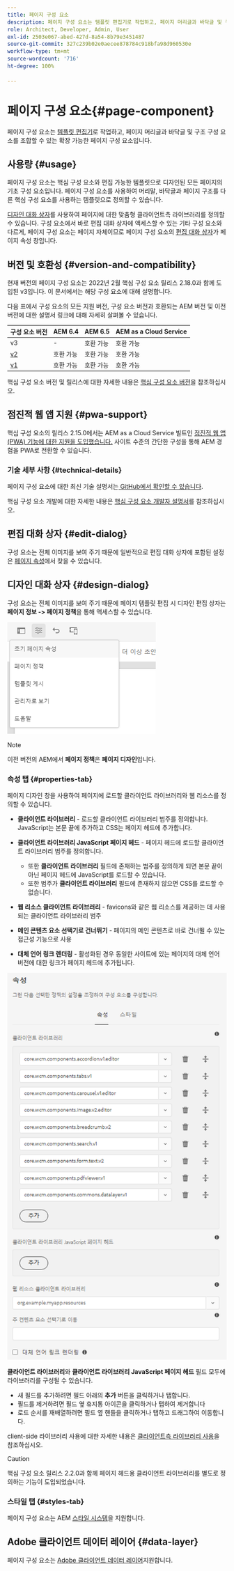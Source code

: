 ```yaml
---
title: 페이지 구성 요소
description: 페이지 구성 요소는 템플릿 편집기로 작업하고, 페이지 머리글과 바닥글 및 구조 구성 요소를 조합할 수 있는 확장 가능한 페이지 구성 요소입니다.
role: Architect, Developer, Admin, User
exl-id: 2503e067-abed-427d-8a54-8b79e3451487
source-git-commit: 327c239b02e0aecee878784c918bfa98d960530e
workflow-type: tm+mt
source-wordcount: '716'
ht-degree: 100%

---
```


# 페이지 구성 요소{#page-component}

페이지 구성 요소는 [템플릿 편집기](https://experienceleague.adobe.com/docs/experience-manager-cloud-service/sites/authoring/features/templates.html)로 작업하고, 페이지 머리글과 바닥글 및 구조 구성 요소를 조합할 수 있는 확장 가능한 페이지 구성 요소입니다.

## 사용량 {#usage}

페이지 구성 요소는 핵심 구성 요소와 편집 가능한 템플릿으로 디자인된 모든 페이지의 기초 구성 요소입니다. 페이지 구성 요소를 사용하여 머리말, 바닥글과 페이지 구조를 다른 핵심 구성 요소를 사용하는 템플릿으로 정의할 수 있습니다.

[디자인 대화 상자](#design-dialog)를 사용하여 페이지에 대한 맞춤형 클라이언트측 라이브러리를 정의할 수 있습니다. 구성 요소에서 바로 편집 대화 상자에 액세스할 수 있는 기타 구성 요소와 다르게, 페이지 구성 요소는 페이지 자체이므로 페이지 구성 요소의 [편집 대화 상자](#edit-dialog)가 페이지 속성 창입니다.

## 버전 및 호환성 {#version-and-compatibility}

현재 버전의 페이지 구성 요소는 2022년 2월 핵심 구성 요소 릴리스 2.18.0과 함께 도입된 v3입니다. 이 문서에서는 해당 구성 요소에 대해 설명합니다.

다음 표에서 구성 요소의 모든 지원 버전, 구성 요소 버전과 호환되는 AEM 버전 및 이전 버전에 대한 설명서 링크에 대해 자세히 살펴볼 수 있습니다.

| 구성 요소 버전 | AEM 6.4 | AEM 6.5 | AEM as a Cloud Service |
|---|---|---|---|
| v3 | - | 호환 가능 | 호환 가능 |
| [v2](v2/page.md) | 호환 가능 | 호환 가능 | 호환 가능 |
| [v1](v1/page-v1.md) | 호환 가능 | 호환 가능 | 호환 가능 |

핵심 구성 요소 버전 및 릴리스에 대한 자세한 내용은 [핵심 구성 요소 버전](/help/versions.md)을 참조하십시오.

## 점진적 웹 앱 지원 {#pwa-support}

핵심 구성 요소의 릴리스 2.15.0에서는 AEM as a Cloud Service 빌트인 [점진적 웹 앱(PWA) 기능에 대한 지원을 도입했습니다.](https://experienceleague.adobe.com/docs/experience-manager-cloud-service/sites/authoring/features/enable-pwa.html) 사이트 수준의 간단한 구성을 통해 AEM 경험을 PWA로 전환할 수 있습니다.

### 기술 세부 사항 {#technical-details}

페이지 구성 요소에 대한 최신 기술 설명서는[ GitHub에서 확인할 수 있습니다](https://adobe.com/go/aem_cmp_tech_page_v3).

핵심 구성 요소 개발에 대한 자세한 내용은 [핵심 구성 요소 개발자 설명서](/help/developing/overview.md)를 참조하십시오.

## 편집 대화 상자 {#edit-dialog}

구성 요소는 전체 이미지를 보여 주기 때문에 일반적으로 편집 대화 상자에 포함된 설정은 [페이지 속성](https://experienceleague.adobe.com/docs/experience-manager-cloud-service/sites/authoring/fundamentals/page-properties.html)에서 찾을 수 있습니다.

## 디자인 대화 상자 {#design-dialog}

구성 요소는 전체 이미지를 보여 주기 때문에 페이지 템플릿 편집 시 디자인 편집 상자는 **페이지 정보 -> 페이지 정책**&#x200B;을 통해 액세스할 수 있습니다.

![페이지 정책](/help/assets/page-policy.png)

>[!NOTE]
>
>이전 버전의 AEM에서 **페이지 정책**&#x200B;은 **페이지 디자인**&#x200B;입니다.

### 속성 탭 {#properties-tab}

페이지 디자인 창을 사용하여 페이지에 로드할 클라이언트 라이브러리와 웹 리소스를 정의할 수 있습니다.

* **클라이언트 라이브러리** - 로드할 클라이언트 라이브러리 범주를 정의합니다. JavaScript는 본문 끝에 추가하고 CSS는 페이지 헤드에 추가합니다.
* **클라이언트 라이브러리 JavaScript 페이지 헤드** - 페이지 헤드에 로드할 클라이언트 라이브러리 범주를 정의합니다.
   * 또한 **클라이언트 라이브러리** 필드에 존재하는 범주를 정의하게 되면 본문 끝이 아닌 페이지 헤드에 JavaScript를 로드할 수 있습니다.
   * 또한 범주가 **클라이언트 라이브러리** 필드에 존재하지 않으면 CSS를 로드할 수 없습니다.

* **웹 리소스 클라이언트 라이브러리** - favicons와 같은 웹 리소스를 제공하는 데 사용되는 클라이언트 라이브러리 범주

* **메인 콘텐츠 요소 선택기로 건너뛰기** - 페이지의 메인 콘텐츠로 바로 건너뛸 수 있는 접근성 기능으로 사용

* **대체 언어 링크 렌더링** - 활성화된 경우 동일한 사이트에 있는 페이지의 대체 언어 버전에 대한 링크가 페이지 헤드에 추가됩니다.

![페이지 구성 요소의 디자인 대화 상자](/help/assets/page-design.png)

**클라이언트 라이브러리**&#x200B;와 **클라이언트 라이브러리 JavaScript 페이지 헤드** 필드 모두에 라이브러리를 구성될 수 있습니다.

* 새 필드를 추가하려면 필드 아래의 **추가** 버튼을 클릭하거나 탭합니다.
* 필드를 제거하려면 필드 옆 휴지통 아이콘을 클릭하거나 탭하여 제거합니다
* 로드 순서를 재배열하려면 필드 옆 핸들을 클릭하거나 탭하고 드래그하여 이동합니다.

client-side 라이브러리 사용에 대한 자세한 내용은 [클라이언트측 라이브러리 사용](https://helpx.adobe.com/kr/experience-manager/6-5/sites/developing/using/clientlibs.html)을 참조하십시오.

>[!CAUTION]
>
>핵심 구성 요소 릴리스 2.2.0과 함께 페이지 헤드용 클라이언트 라이브러리를 별도로 정의하는 기능이 도입되었습니다.

### 스타일 탭 {#styles-tab}

페이지 구성 요소는 AEM [스타일 시스템](/help/get-started/authoring.md#component-styling)을 지원합니다.

## Adobe 클라이언트 데이터 레이어 {#data-layer}

페이지 구성 요소는 [ Adobe 클라이언트 데이터 레이어](/help/developing/data-layer/overview.md)지원합니다.
